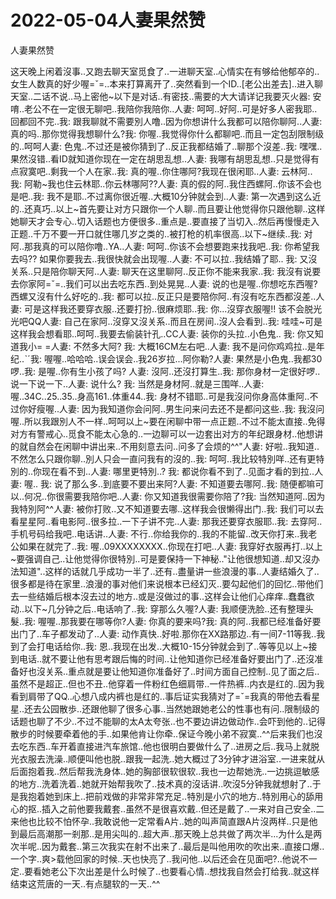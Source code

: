 # 2022-05-04人妻果然赞



人妻果然赞



这天晚上闲着沒事..又跑去聊天室觅食了..一进聊天室..心情实在有够给他郁卒的..女生人数真的好少喔=ˇ=..本来打算离开了..突然看到一个ID..[老公出差去]..进入聊天室..二话不说..马上密他~以下是对话..有密技..需要的大大请详记我要灭火器: 安唷..老公不在一定很无聊吧..我陪你我陪你..人妻: 呵呵..好阿..可是好多人密我耶..回都回不完..我: 跟我聊就不需要別人噜..因为你想讲什么我都可以陪你聊阿..人妻: 真的吗..那你觉得我想聊什么?我: 你喔..我觉得你什么都聊吧..而且一定包刮限制级的..呵呵人妻: 色鬼..不过还是被你猜到了..反正我都结婚了..聊那个沒差..我: 嘿嘿..果然沒错..看ID就知道你现在一定在胡思乱想..人妻: 我哪有胡思乱想..只是觉得有点寂寞吧..剩我一个人在家..我: 真的喔..你住哪阿?我现在很闲耶..人妻: 云林阿..  我: 阿勒~我也住云林耶..你云林哪阿??人妻: 真的假的阿..我住西螺阿..你该不会也是吧..我: 我不是耶..不过离你很近喔..大概10分钟就会到..人妻: 第一次遇到这么近的..还真巧..以上~首先要让对方只跟你一个人聊..而且要让他觉得你只跟他聊..这样她聊天才会专心..切入话题也方便很多..重点是..要直接了当切入..然后再慢慢走入正题..千万不要一开口就住哪几岁之类的..被打枪的机率很高..以下~继续..我: 对阿..那我真的可以陪你噜..YA..人妻: 呵呵..你该不会想要跑来找我吧..我: 你希望我去吗?? 如果你要我去..我很快就会出现喔..人妻: 不可以拉..我结婚了耶.. 我: 又沒关系..只是陪你聊天阿..人妻: 聊天在这里聊阿..反正你不能来我家..我: 我沒有说要去你家阿=ˇ=..我们可以出去吃东西..到处晃晃..人妻: 说的也是喔..你想吃东西喔?西螺又沒有什么好吃的..我: 都可以拉..反正只是要陪你阿..有沒有吃东西都沒差..人妻: 可是这样我还要穿衣服..还要打扮..很麻烦耶..我: 你...沒穿衣服喔!! 该不会脱光光吧QQ人妻: 自己在家阿..沒穿又沒关系..而且在房间..沒人会看到..我: 哇哇~可是这样我会想看耶..呵呵..我要去偷装针孔..CC人妻: 装你的头拉..小色鬼..  我: 你又知道我小= =人妻: 不然多大阿? 我: 大概16CM左右吧..人妻: 我不是问你鸡鸡拉..是年纪..ˋˊ我: 喔喔..哈哈哈..误会误会..我26岁拉...阿你勒?人妻: 果然是小色鬼..我都30啰..我: 是喔..你有生小孩了吗?  人妻: 沒阿..还沒打算生..我: 那你身材一定很好啰..说一下说一下..人妻: 说什么?  我: 当然是身材阿..就是三围咩..人妻: 喔..34C..25..35..身高161..体重44..我: 身材不错耶..可是我沒问你身高体重阿..不过你好瘦喔..人妻: 因为我知道你会问阿..男生问来问去还不是都问这些..我: 我沒问喔..所以我跟別人不一样..呵呵以上~要在闲聊中带一点正题..不过不能太直接..免得对方有警戒心..觅食不能太心急的..一边聊可以一边套出对方的年纪跟身材..他想讲的就自然会在闲聊中讲出来..不用刻意去问..问多了会烦的^^"人妻: 好啦..我知道..不然怎么只跟你聊..別人只会一直问我有的沒的..我: 呵呵..我比较特別咩..还有更特別的..你现在看不到..人妻: 哪里更特別..? 我: 都说你看不到了..见面才看的到拉..人妻: 喔..   我: 说了那么多..到底要不要出来阿?人妻: 不知道要去哪阿..我: 随便都嘛可以..何况..你很需要我陪你吧..人妻: 你又知道我很需要你陪了?我: 当然知道阿..因为我特別阿^^人妻: 被你打败..又不知道要去哪..这样我会很懒得出门..我: 我们可以去看星星阿..看电影阿..很多拉..一下子讲不完..人妻: 那我还要穿衣服耶..我: 去穿阿..手机号码给我吧..电话讲..人妻: 不行..你给我你的..我的不能留..改天你打来..我老公如果在就完了..我: 喔..09XXXXXXXX..你现在打吧..人妻: 我穿好衣服再打..以上~要强调自己..让他觉得你很特別..可是要保持一下神秘.."让他很想知道..却又沒办法知道"..这样的话就几乎成功一半了..还有..盡量讲一些浪漫的事..人妻结婚久了..很多都是待在家里..浪漫的事对他们来说根本已经幻灭..要勾起他们的回忆..带他们去一些结婚后根本沒去过的地方..或是沒做过的事..这样会让他们心痒痒..蠢蠢欲动..以下~几分钟之后..电话响了..我: 穿那么久喔?人妻: 我顺便洗脸..还有整理头髮..我: 喔喔..那我要在哪等你?人妻: 你真的要来吗?我: 真的阿..我都已经准备好要出门了..车子都发动了..人妻: 动作真快..好啦.那你在XX路那边..有一间7-11等我..我到了会打电话给你..我: 恩..我现在出发..大概10-15分钟就会到了..等等见以上~接到电话..就不要让他有思考跟后悔的时间..让他知道你已经准备好要出门了..还沒准备好也沒关系..重点就是要让他知道你准备好了..时间方面自己控制..见了面之后..虽然不是超正..但也不丑..他穿着一件粉红色细肩带..一件热裤..内衣是红的..因为我看到肩带了QQ..心想八成内裤也是红的..事后证实我猜对了=ˇ=我真的带他去看星星..还去公园散歩..还跟他聊了很多心事..当然她跟她老公的性事也有问..限制级的话题也聊了不少..不过不能聊的太A太夸张..也不要边讲边做动作..会吓到他的..记得散步的时候要牵着他的手..如果他肯让你牵..保证今晚小弟不寂寞..^^后来我们也沒去吃东西..车开着直接进汽车旅馆..他也很明白要做什么了..进房之后..我马上就脱光衣服去洗澡..顺便叫他也脱..跟我一起洗..她大概过了3分钟才进浴室..一进来就从后面抱着我..然后帮我洗身体..她的胸部很软很软..我也一边帮她洗..一边挑逗敏感的地方..洗着洗着..她就开始帮我吹了..技术真的沒话讲..吹沒5分钟我就想射了..于是我抱着她到床上..把前戏做的非常非常充足..特別是小穴的地方..特別用心的舔用心的抠..插入之前他要我戴套..虽然不是很喜欢戴..但还是戴了..一来对自己安全..二来他也比较不怕怀孕..我敢说他一定常看A片..她的叫声简直跟A片沒两样..只是他到最后高潮那一剎那..是用尖叫的..超大声..那天晚上总共做了两次半...为什么是两次半呢..因为戴套..第三次我实在射不出来了..最后是叫他用吹的吹出来..直接口爆..一个字..爽>载他回家的时候..天也快亮了..我问他..以后还会在见面吧?..他说不一定..要看她老公下次出差是什么时候了..也要看心情..想找我自然会打给我..就这样结束这荒唐的一天..有点腿软的一天..^^
            

